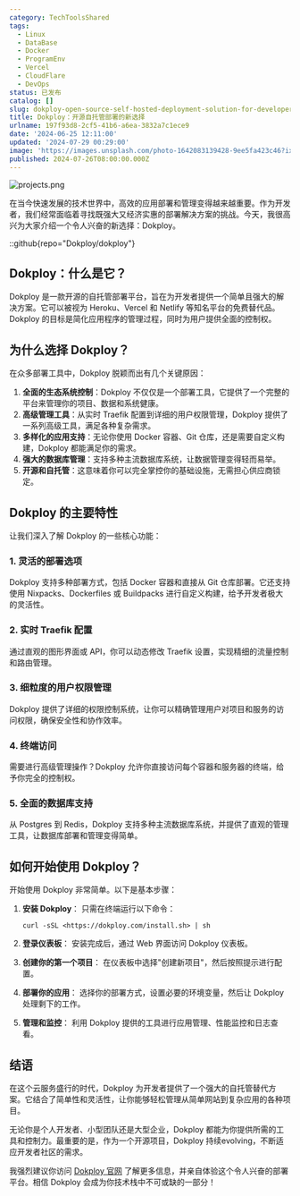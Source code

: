 ```yaml
---
category: TechToolsShared
tags:
  - Linux
  - DataBase
  - Docker
  - ProgramEnv
  - Vercel
  - CloudFlare
  - DevOps
status: 已发布
catalog: []
slug: dokploy-open-source-self-hosted-deployment-solution-for-developers
title: Dokploy：开源自托管部署的新选择
urlname: 197f93d8-2cf5-41b6-a6ea-3832a7c1ece9
date: '2024-06-25 12:11:00'
updated: '2024-07-29 00:29:00'
image: 'https://images.unsplash.com/photo-1642083139428-9ee5fa423c46?ixlib=rb-4.0.3&q=85&fm=jpg&crop=entropy&cs=srgb'
published: 2024-07-26T08:00:00.000Z
---
```


![projects.png](https://prod-files-secure.s3.us-west-2.amazonaws.com/5d24fe63-e567-4804-86f9-9fdc62e13082/adfdc1fe-2109-46ac-9ad4-f50e8631f20c/projects.png?X-Amz-Algorithm=AWS4-HMAC-SHA256&X-Amz-Content-Sha256=UNSIGNED-PAYLOAD&X-Amz-Credential=ASIAZI2LB4665BMU7BS3%2F20250204%2Fus-west-2%2Fs3%2Faws4_request&X-Amz-Date=20250204T213207Z&X-Amz-Expires=3600&X-Amz-Security-Token=IQoJb3JpZ2luX2VjEB0aCXVzLXdlc3QtMiJGMEQCIBOU8TTc%2FOt60XeimMGu3VOERElZGIWCahTDY06r9KkYAiA5qeK2STZRf4YEvr9y%2FxxkKyHQ9MTeYSfPv2JpNiysbir%2FAwg2EAAaDDYzNzQyMzE4MzgwNSIMsNM4dNvJi5u%2BAivYKtwDGezsD7YD7t3YdbgF%2FySA3wSV8vADTsW6HnYbIlE1s2fmK0DXaoYV9yRNpcOYAJ%2B5x2%2FrV3v14X6sz9DubRezS8JMgTHMav70OzLzto2Nar7rN1t8ZsTEo9jD42DDAd%2BP1hwiguH1tXdBHbjejSZX6F4RSX642EhQoezdtCDQ8bhHINXe3l9o5heQjnu2m2pAEjWnt0yitX7K2eoDYhFdoZzH0kD1SZd9PHTSwBO5zrs0cJwtd8lgBD24te%2FImomcqnilu%2BsAMdD4PwkvDRFkJoGwK1%2F3Ir0UsfGsOob3mxSbRe9gx9fq8gRWvQpMqhANHsiDd9pD1DOjziSQU5d6p2IQiL62XgKSJdqDFr20L9YMg%2B1V0ELU4JDlmLPm9l2nKgWfXceBBQQH2l4P0ga5ULFCvpdu%2BrghKgZgskBKCH5oQ3hN6%2F8sLxUTBkBdG4pFoQqSnVWYnZiLmLO%2FL9hEW56jLWIKGCGZ9474gT3k%2FXzhQR%2FkovOCYRzDVv442LzihqUIaphbrX5IcV3AcVoxl2f4%2FBe033ghiWbRSNQPnKQ6p1F2qtKrZ8LZeHXVo9AgTFfK2AlPqc0tYG8%2FbUExX7PiWTvyNrteo6NAAi%2BYrKhgdrnSjfJBC06UAwAwlP2JvQY6pgHR8XznB7cSi3TH5mMF1tXMxE11EWqMKNapfsySm%2F5Uf8SZ4UJQe%2FLin8oEapr3uRUQ4enr6uPIHWo5YIpiOZ%2FLp%2FBbEE%2BX1j%2FUiK75aLL3zg4IWKe4ju%2FaDOn%2B25bZYjZP7pZU1LgGqRVgOfalLpBfuWz3ZAtyinJDkz0rQO4Z4YiamMDR8RFKn1ZtMjjkSuzZUUjg6ShQye7ZPSEcgtuKjCfzkvZ7&X-Amz-Signature=00dc5f71f8c2203c4062c2203ac42b568701f7c756a8acc63bff99ee10d7d643&X-Amz-SignedHeaders=host&x-id=GetObject)


在当今快速发展的技术世界中，高效的应用部署和管理变得越来越重要。作为开发者，我们经常面临着寻找既强大又经济实惠的部署解决方案的挑战。今天，我很高兴为大家介绍一个令人兴奋的新选择：Dokploy。


::github{repo="Dokploy/dokploy"}


## Dokploy：什么是它？


Dokploy 是一款开源的自托管部署平台，旨在为开发者提供一个简单且强大的解决方案。它可以被视为 Heroku、Vercel 和 Netlify 等知名平台的免费替代品。Dokploy 的目标是简化应用程序的管理过程，同时为用户提供全面的控制权。


## 为什么选择 Dokploy？


在众多部署工具中，Dokploy 脱颖而出有几个关键原因：

1. **全面的生态系统控制**：Dokploy 不仅仅是一个部署工具，它提供了一个完整的平台来管理你的项目、数据和系统健康。
2. **高级管理工具**：从实时 Traefik 配置到详细的用户权限管理，Dokploy 提供了一系列高级工具，满足各种复杂需求。
3. **多样化的应用支持**：无论你使用 Docker 容器、Git 仓库，还是需要自定义构建，Dokploy 都能满足你的需求。
4. **强大的数据库管理**：支持多种主流数据库系统，让数据管理变得轻而易举。
5. **开源和自托管**：这意味着你可以完全掌控你的基础设施，无需担心供应商锁定。

## Dokploy 的主要特性


让我们深入了解 Dokploy 的一些核心功能：


### 1. 灵活的部署选项


Dokploy 支持多种部署方式，包括 Docker 容器和直接从 Git 仓库部署。它还支持使用 Nixpacks、Dockerfiles 或 Buildpacks 进行自定义构建，给予开发者极大的灵活性。


### 2. 实时 Traefik 配置


通过直观的图形界面或 API，你可以动态修改 Traefik 设置，实现精细的流量控制和路由管理。


### 3. 细粒度的用户权限管理


Dokploy 提供了详细的权限控制系统，让你可以精确管理用户对项目和服务的访问权限，确保安全性和协作效率。


### 4. 终端访问


需要进行高级管理操作？Dokploy 允许你直接访问每个容器和服务器的终端，给予你完全的控制权。


### 5. 全面的数据库支持


从 Postgres 到 Redis，Dokploy 支持多种主流数据库系统，并提供了直观的管理工具，让数据库部署和管理变得简单。


## 如何开始使用 Dokploy？


开始使用 Dokploy 非常简单。以下是基本步骤：

1. **安装 Dokploy**：
只需在终端运行以下命令：

	```text
	curl -sSL <https://dokploy.com/install.sh> | sh
	```

2. **登录仪表板**：
安装完成后，通过 Web 界面访问 Dokploy 仪表板。
3. **创建你的第一个项目**：
在仪表板中选择"创建新项目"，然后按照提示进行配置。
4. **部署你的应用**：
选择你的部署方式，设置必要的环境变量，然后让 Dokploy 处理剩下的工作。
5. **管理和监控**：
利用 Dokploy 提供的工具进行应用管理、性能监控和日志查看。

## 结语


在这个云服务盛行的时代，Dokploy 为开发者提供了一个强大的自托管替代方案。它结合了简单性和灵活性，让你能够轻松管理从简单网站到复杂应用的各种项目。


无论你是个人开发者、小型团队还是大型企业，Dokploy 都能为你提供所需的工具和控制力。最重要的是，作为一个开源项目，Dokploy 持续evolving，不断适应开发者社区的需求。


我强烈建议你访问 [Dokploy 官网](https://dokploy.com/) 了解更多信息，并亲自体验这个令人兴奋的部署平台。相信 Dokploy 会成为你技术栈中不可或缺的一部分！


